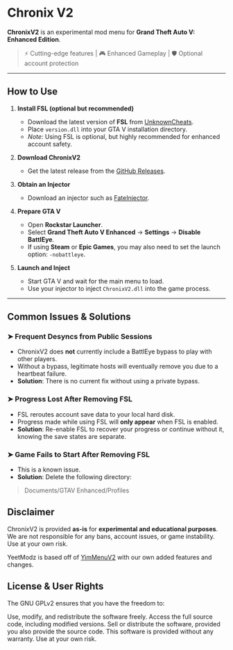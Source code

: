 # Chronix V2

**ChronixV2** is an experimental mod menu for **Grand Theft Auto V: Enhanced Edition**.

> ⚡ Cutting-edge features | 🎮 Enhanced Gameplay | 🛡️ Optional account protection

---

## How to Use

1. **Install FSL (optional but recommended)**  
   - Download the latest version of **FSL** from [UnknownCheats](https://www.unknowncheats.me/forum/grand-theft-auto-v/616977-fsl-local-gtao-saves.html).
   - Place `version.dll` into your GTA V installation directory.
   - *Note*: Using FSL is optional, but highly recommended for enhanced account safety.

2. **Download ChronixV2**
   - Get the latest release from the [GitHub Releases](https://github.com/Deadlineem/ChronixV2/releases/download/nightly/ChronixV2.dll).

3. **Obtain an Injector**
   - Download an injector such as [FateInjector](https://github.com/fligger/FateInjector/releases/download/1.0/FateInjector.exe).

4. **Prepare GTA V**
   - Open **Rockstar Launcher**.
   - Select **Grand Theft Auto V Enhanced** → **Settings** → **Disable BattlEye**.
   - If using **Steam** or **Epic Games**, you may also need to set the launch option: `-nobattleye`.

5. **Launch and Inject**
   - Start GTA V and wait for the main menu to load.
   - Use your injector to inject `ChronixV2.dll` into the game process.

---

## Common Issues & Solutions

### ➤ Frequent Desyncs from Public Sessions
- ChronixV2 does **not** currently include a BattlEye bypass to play with other players.
- Without a bypass, legitimate hosts will eventually remove you due to a heartbeat failure.
- **Solution**: There is no current fix without using a private bypass.

### ➤ Progress Lost After Removing FSL
- FSL reroutes account save data to your local hard disk.
- Progress made while using FSL will **only appear** when FSL is enabled.
- **Solution**: Re-enable FSL to recover your progress or continue without it, knowing the save states are separate.

### ➤ Game Fails to Start After Removing FSL
- This is a known issue.
- **Solution**: Delete the following directory:  

>  Documents/GTAV Enhanced/Profiles

## Disclaimer

ChronixV2 is provided **as-is** for **experimental and educational purposes**.  
We are not responsible for any bans, account issues, or game instability. Use at your own risk.

YeetModz is based off of [YimMenuV2](https://github.com/YimMenu/YimMenuV2) with our own added features and changes.


## License & User Rights
The GNU GPLv2 ensures that you have the freedom to:

Use, modify, and redistribute the software freely.
Access the full source code, including modified versions.
Sell or distribute the software, provided you also provide the source code.
This software is provided without any warranty. Use at your own risk.